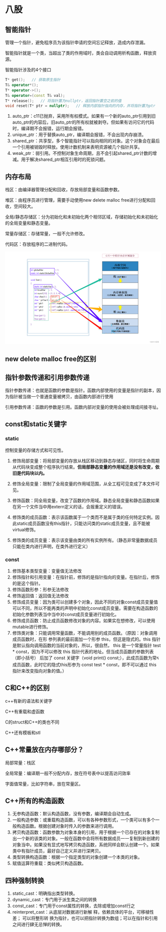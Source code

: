 # 八股

## 智能指针

管理一个指针，避免程序员为该指针申请的空间忘记释放，造成内存泄漏。

智能指针就是一个类，当超出了类的作用域时，类会自动调用析构函数，释放资源。

智能指针涉及的4个接口

```c++
T* get();	// 获取原生指针
T& operator*();
T* operator->();
T& operator=(const T& val);
T* release();	// 将指针置为nullptr，返回指针置空之前的值
void reset(T* ptr = nullptr);	// 释放内部指针指向的内存，并将指针置为ptr
```

1. auto_ptr：c11已抛弃，采用所有权模式。如果有一个新的auto_ptr引用到旧auto_ptr的内容后，旧auto_ptr的所有权就被剥夺。但如果有访问它的代码时，编译期不会报错，运行期会报错。
2. unique_ptr：用于替换auto_ptr，编译期会报错，不会出现内存崩溃。
3. shared_ptr：共享型，多个智能指针可以指向相同的对象。这个对象会在最后一个引用被销毁时释放。使用计数机制来表明资源被几个指针共享。
4. weak_ptr：弱引用。不控制对象生命周期，且不会引起shared_ptr计数的增减。用于解决shared_ptr相互引用时的死锁问题。

## 内存布局

栈区：由编译器管理分配和回收，存放局部变量和函数参数。

堆区：由程序员进行管理，需要手动使用new delete malloc free进行分配和回收，空间较大。

全局/静态存储区：分为初始化和未初始化两个相邻区域，存储初始化和未初始化的全局变量和静态变量。

常量存储区：存储常量，一般不允许修改。

代码区：存放程序的二进制代码。

![在这里插入图片描述](https://raw.githubusercontent.com/rowenci/ImagePool/main/img/typorae73bceac54ec4d3fb822d619d8896ddb.png)

## new delete malloc free的区别

## 指针参数传递和引用参数传递

指针参数传递：也就是函数的参数是指针。函数内部使用的变量是指针的副本，因为指针被当做一个普通变量被拷贝，由函数内部进行使用

引用参数传递：函数的参数是引用。函数内部对变量的使用会被处理成间接寻址。

## const和static关键字

### static

控制变量的存储方式和可见性。

1. 修饰局部变量：将局部变量的存放从栈区移动到静态存储区，同时将生命周期从代码块变成整个程序执行结束。**但局部静态变量的作用域还是没有改变，依旧是代码块以内。**

2. 修饰全局变量：限制了全局变量的作用域范围，从全工程可见变成了本文件可见。

3. 修饰函数：同全局变量，改变了函数的作用域。静态全局变量和静态函数如果在另一个文件当中用extern定义的话，会报重定义的错误。
4. 修饰类的成员函数：表示该函数属于一个类而不是属于类的任何特定实例。因此static成员函数没有this指针，只能访问类的static成员变量，且不能被virtual修饰。
5. 修饰类的成员变量：表示该变量由类的所有实例所有。（静态非常量数据成员只能在类内进行声明，在类外进行定义）

### const

1. 修饰基本类型变量：变量值无法修改
2. 修饰指针和引用变量：在指针前，修饰的是指针指向的变量。在指针后，修饰的是这个指针。
3. 修饰函数形参：形参无法修改
4. 修饰返回值：返回值无法修改
5. 修饰成员变量：因为类可以创建多个对象，因此不同的对象const成员变量值可以不同，所以不能再类的声明中初始化const成员变量。需要在构造函数的初始化参数列表当中当中对const成员变量进行初始化。
6. 修饰成员函数：防止成员函数修改对象的内容。如果实在想修改，可以使用mutable进行修饰。
7. 修饰类对象：只能调用常量函数，不能调用别的成员函数。（原因：对象调⽤成员函数时，在形 参列表的最前⾯加⼀个形参 this，但这是隐式的。this 指针是默认指向调⽤函数的当前对象的，所以，很自然， this 是⼀个常量指针 test * const，因为不可以修改 this 指针代表的地址。但当成员函数的参数列表（即小括号） 后加了 const 关键字（void print() const;），此成员函数为常ᰁ成员函数，此时它的隐式this形参为 const test * const，即不可以通过 this 指针来改变指向对象的值。）

## C和C++的区别

c++有新的语法和关键字

C++有重载和虚函数

C的struct和C++的类也不同

C++还有模板和stl

## C++常量放在内存哪部分？

局部常量：栈区

全局常量：编译期一般不分配内存，放在符号表中以提高访问效率

字面值常量，比如字符串，放在常量区。

## C++所有的构造函数

1. 无参构造函数：默认构造函数，没有参数，编译期会自动生成。
2. 一般构造参数：或重载构造函数，可以有各种参数形式，一个类可以有多个一般构造函数。根据创建对象时传入的参数来进行调用。
3. 拷贝构造函数：函数参数为对象本身的引用，用于根据一个已存在的对象复制出一个新的该类的对象。一般在函数中会将所有数据成员一一复制到新创建的对象当中。如果没有显式地写拷贝构造函数，系统同样会默认创建一个。如果类中有指针成员，最好自己定义并进行深拷贝。
4. 类型转换构造函数：根据一个指定类型的对象创建一个本类的对象。
5. 赋值运算符重载：类似拷贝构造函数。

## 四种强制转换

1. static_cast：明确指出类型转换。
2. dynamic_cast：专门用于派生类之间的转换
3. const_cast：专门用于const属性的转换，去除或增加const行之
4. reinterpret_cast：从底层对数据进⾏新解 释，依赖具体的平台，可移植性差； 可以将整形转 换为指针，也可以把指针转换为数组；可以在指针和引⽤ 之间进⾏肆⽆忌惮的转换。

